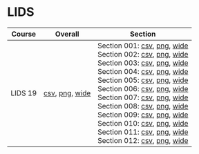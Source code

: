 # LIDS

| Course | Overall | Section |
| ------ | ------- | ------- |
| LIDS 19 | [csv](https://github.com/UCSD-Historical-Enrollment-Data/2023Fall/blob/main/overall/LIDS%2019.csv), [png](https://raw.githubusercontent.com/UCSD-Historical-Enrollment-Data/2023Fall/main/plot_overall/LIDS%2019.png), [wide](https://raw.githubusercontent.com/UCSD-Historical-Enrollment-Data/2023Fall/main/plot_overall_wide/LIDS%2019.png) | Section 001: [csv](https://github.com/UCSD-Historical-Enrollment-Data/2023Fall/blob/main/section/LIDS%2019_001.csv), [png](https://raw.githubusercontent.com/UCSD-Historical-Enrollment-Data/2023Fall/main/plot_section/LIDS%2019_001.png), [wide](https://raw.githubusercontent.com/UCSD-Historical-Enrollment-Data/2023Fall/main/plot_section_wide/LIDS%2019_001.png)<br>Section 002: [csv](https://github.com/UCSD-Historical-Enrollment-Data/2023Fall/blob/main/section/LIDS%2019_002.csv), [png](https://raw.githubusercontent.com/UCSD-Historical-Enrollment-Data/2023Fall/main/plot_section/LIDS%2019_002.png), [wide](https://raw.githubusercontent.com/UCSD-Historical-Enrollment-Data/2023Fall/main/plot_section_wide/LIDS%2019_002.png)<br>Section 003: [csv](https://github.com/UCSD-Historical-Enrollment-Data/2023Fall/blob/main/section/LIDS%2019_003.csv), [png](https://raw.githubusercontent.com/UCSD-Historical-Enrollment-Data/2023Fall/main/plot_section/LIDS%2019_003.png), [wide](https://raw.githubusercontent.com/UCSD-Historical-Enrollment-Data/2023Fall/main/plot_section_wide/LIDS%2019_003.png)<br>Section 004: [csv](https://github.com/UCSD-Historical-Enrollment-Data/2023Fall/blob/main/section/LIDS%2019_004.csv), [png](https://raw.githubusercontent.com/UCSD-Historical-Enrollment-Data/2023Fall/main/plot_section/LIDS%2019_004.png), [wide](https://raw.githubusercontent.com/UCSD-Historical-Enrollment-Data/2023Fall/main/plot_section_wide/LIDS%2019_004.png)<br>Section 005: [csv](https://github.com/UCSD-Historical-Enrollment-Data/2023Fall/blob/main/section/LIDS%2019_005.csv), [png](https://raw.githubusercontent.com/UCSD-Historical-Enrollment-Data/2023Fall/main/plot_section/LIDS%2019_005.png), [wide](https://raw.githubusercontent.com/UCSD-Historical-Enrollment-Data/2023Fall/main/plot_section_wide/LIDS%2019_005.png)<br>Section 006: [csv](https://github.com/UCSD-Historical-Enrollment-Data/2023Fall/blob/main/section/LIDS%2019_006.csv), [png](https://raw.githubusercontent.com/UCSD-Historical-Enrollment-Data/2023Fall/main/plot_section/LIDS%2019_006.png), [wide](https://raw.githubusercontent.com/UCSD-Historical-Enrollment-Data/2023Fall/main/plot_section_wide/LIDS%2019_006.png)<br>Section 007: [csv](https://github.com/UCSD-Historical-Enrollment-Data/2023Fall/blob/main/section/LIDS%2019_007.csv), [png](https://raw.githubusercontent.com/UCSD-Historical-Enrollment-Data/2023Fall/main/plot_section/LIDS%2019_007.png), [wide](https://raw.githubusercontent.com/UCSD-Historical-Enrollment-Data/2023Fall/main/plot_section_wide/LIDS%2019_007.png)<br>Section 008: [csv](https://github.com/UCSD-Historical-Enrollment-Data/2023Fall/blob/main/section/LIDS%2019_008.csv), [png](https://raw.githubusercontent.com/UCSD-Historical-Enrollment-Data/2023Fall/main/plot_section/LIDS%2019_008.png), [wide](https://raw.githubusercontent.com/UCSD-Historical-Enrollment-Data/2023Fall/main/plot_section_wide/LIDS%2019_008.png)<br>Section 009: [csv](https://github.com/UCSD-Historical-Enrollment-Data/2023Fall/blob/main/section/LIDS%2019_009.csv), [png](https://raw.githubusercontent.com/UCSD-Historical-Enrollment-Data/2023Fall/main/plot_section/LIDS%2019_009.png), [wide](https://raw.githubusercontent.com/UCSD-Historical-Enrollment-Data/2023Fall/main/plot_section_wide/LIDS%2019_009.png)<br>Section 010: [csv](https://github.com/UCSD-Historical-Enrollment-Data/2023Fall/blob/main/section/LIDS%2019_010.csv), [png](https://raw.githubusercontent.com/UCSD-Historical-Enrollment-Data/2023Fall/main/plot_section/LIDS%2019_010.png), [wide](https://raw.githubusercontent.com/UCSD-Historical-Enrollment-Data/2023Fall/main/plot_section_wide/LIDS%2019_010.png)<br>Section 011: [csv](https://github.com/UCSD-Historical-Enrollment-Data/2023Fall/blob/main/section/LIDS%2019_011.csv), [png](https://raw.githubusercontent.com/UCSD-Historical-Enrollment-Data/2023Fall/main/plot_section/LIDS%2019_011.png), [wide](https://raw.githubusercontent.com/UCSD-Historical-Enrollment-Data/2023Fall/main/plot_section_wide/LIDS%2019_011.png)<br>Section 012: [csv](https://github.com/UCSD-Historical-Enrollment-Data/2023Fall/blob/main/section/LIDS%2019_012.csv), [png](https://raw.githubusercontent.com/UCSD-Historical-Enrollment-Data/2023Fall/main/plot_section/LIDS%2019_012.png), [wide](https://raw.githubusercontent.com/UCSD-Historical-Enrollment-Data/2023Fall/main/plot_section_wide/LIDS%2019_012.png) |

